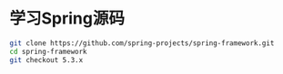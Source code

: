 # 学习Spring源码

```sh
git clone https://github.com/spring-projects/spring-framework.git
cd spring-framework
git checkout 5.3.x
```